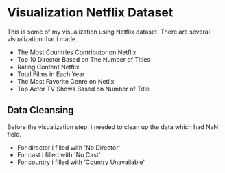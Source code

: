 # Visualization Netflix Dataset
This is some of my visualization using Netflix dataset. There are several visualization that i made.
* The Most Countries Contributor on Netflix
* Top 10 Director Based on The Number of Titles
* Rating Content Netflix
* Total Films in Each Year
* The Most Favorite Genre on Netlix
* Top Actor TV Shows Based on Number of Title

## Data Cleansing
Before the visualization step, i needed to clean up the data which had NaN field.
* For director i filled with 'No Director'
* For cast i filled with 'No Cast'
* For country i filled with 'Country Unavailable'


